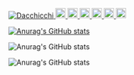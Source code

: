 
<p align="left">
  <a href="https://github.com/Dacchicchi/Dacchicchi/">
    <img src="https://komarev.com/ghpvc/?username=Dacchicchi" alt="Dacchicchi" />
  </a>
  <a href="http://twitter.com/Dacchicchi">
    <img height="20" src="https://img.shields.io/twitter/follow/Dacchicchi?label=Twitter&logo=twitter&style=flat" />
  </a>
  <a href="https://github.com/Dacchicchi">
    <img height="20" src="https://img.shields.io/github/followers/Dacchicchi?label=follow&logo=github&style=flat" />
  </a>
  <a href="https://www.reddit.com/user/Dacchicchi">
    <img height="20" src="https://img.shields.io/reddit/user-karma/combined/Dacchicchi?label=Reddit&logo=reddit&style=flat" />
  </a>
  <a href="https://stackoverflow.com/users/5720201/Dacchicchi">
    <img height="20" src="https://img.shields.io/stackexchange/stackoverflow/r/5720201?label=StackOverflow&logo=stack-overflow&style=flat" />
  </a>
  <a href="http://qiita.com/Dacchicchi">
    <img height="20" src="https://qiita-badge.apiapi.app/s/Dacchicchi/posts.svg" />
  </a>
  <//qiita.com/Dacchicchi">
    <img height="20" src="https://qiita-badge.apiapi.app/s/Dacchicchi/contributions.svg" />
  </a>
</p>

[![Anurag's GitHub stats](https://github-readme-stats.vercel.app/api?username=Dacchicchi)](https://github.com/Dacchicchi/github-readme-stats)

<!--
アイコンを有効にする
-->
![Anurag's GitHub stats](https://github-readme-stats.vercel.app/api?username=Dacchicchi&show_icons=true)

![Anurag's GitHub stats](https://github-readme-stats.vercel.app/api?username=Dacchicchi&show_icons=true&theme=radical)

<!--
-->
<!--
**Dacchicchi/Dacchicchi** is a ✨ _special_ ✨ repository because its `README.md` (this file) appears on your GitHub profile.

Here are some ideas to get you started:

- 🔭 I’m currently working on ...
- 🌱 I’m currently learning ...
- 👯 I’m looking to collaborate on ...
- 🤔 I’m looking for help with ...
- 💬 Ask me about ...
- 📫 How to reach me: ...
- 😄 Pronouns: ...
- ⚡ Fun fact: ...
-->
